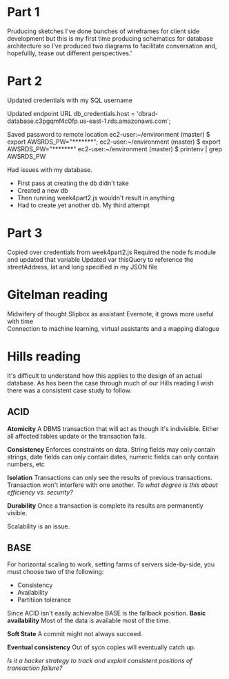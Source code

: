 # Part 1
Pruducing sketches
I've done bunches of wireframes for client side development but this is my first time producing schematics for database architecture so I've produced two diagrams to facilitate conversation and, hopefullly, tease out different perspectives.'

# Part 2

Updated credentials with my SQL username

Updated endpoint URL
db_credentials.host = 'dbrad-database.c3pgqmf4c0fp.us-east-1.rds.amazonaws.com';

Saved password to remote location
ec2-user:~/environment (master) $ export AWSRDS_PW="*******";
ec2-user:~/environment (master) $ export AWSRDS_PW="*******"
ec2-user:~/environment (master) $ printenv | grep AWSRDS_PW

Had issues with my database.
* First pass at creating the db didn't take
* Created a new db
* Then running week4part2.js wouldn't result in anything
* Had to create yet another db. My third attempt

# Part 3
Copied over credentials from week4part2.js
Required the node fs module and updated that variable
Updated var thisQuery to reference the streetAddress, lat and long specified in my JSON file

# Gitelman reading
Midwifery of thought 
Slipbox as assistant
Evernote, it grows more useful with time  
Connection to machine learning, virtual assistants and a mapping dialogue

# Hills reading
It's difficult to understand how this applies to the design of an actual database. As has been the case through much of our Hills reading I wish there was a consistent case study to follow.

## ACID

**Atomicity**
A DBMS transaction that will act as though it's indivisible. Either all affected tables update or the transaction fails.

**Consistency**
Enforces constraints on data. String fields may only contain strings, date fields can only contain dates, numeric fields can only contain numbers, etc

**Isolation**
Transactions can only see the results of previous transactions. Transaction won't interfere with one another. 
*To what degree is this about efficiency vs. security?*

**Durability**
Once a transaction is complete its results are permanently visible.

Scalability is an issue.


## BASE

For horizontal scaling to work, setting farms of servers side-by-side, you must choose two of the following:
* Consistency
* Availability
* Partitiion tolerance

Since ACID isn't easily achievalbe BASE is the fallback position.
**Basic availability**
Most of the data is available most of the time.

**Soft State**
A commit might not always succeed.

**Eventual consistency**
Out of sycn copies will eventually catch up.

*Is it a hacker strategy to track and exploit consistent positions of transaction failure?*
